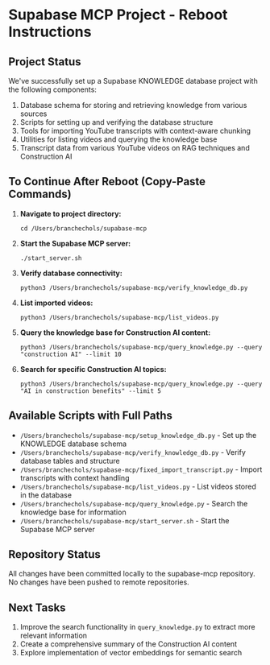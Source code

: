 # Supabase MCP Project - Reboot Instructions

## Project Status

We've successfully set up a Supabase KNOWLEDGE database project with the following components:

1. Database schema for storing and retrieving knowledge from various sources
2. Scripts for setting up and verifying the database structure
3. Tools for importing YouTube transcripts with context-aware chunking
4. Utilities for listing videos and querying the knowledge base
5. Transcript data from various YouTube videos on RAG techniques and Construction AI

## To Continue After Reboot (Copy-Paste Commands)

1. **Navigate to project directory:**
   ```
   cd /Users/branchechols/supabase-mcp
   ```

2. **Start the Supabase MCP server:**
   ```
   ./start_server.sh
   ```

3. **Verify database connectivity:**
   ```
   python3 /Users/branchechols/supabase-mcp/verify_knowledge_db.py
   ```

4. **List imported videos:**
   ```
   python3 /Users/branchechols/supabase-mcp/list_videos.py
   ```

5. **Query the knowledge base for Construction AI content:**
   ```
   python3 /Users/branchechols/supabase-mcp/query_knowledge.py --query "construction AI" --limit 10
   ```

6. **Search for specific Construction AI topics:**
   ```
   python3 /Users/branchechols/supabase-mcp/query_knowledge.py --query "AI in construction benefits" --limit 5
   ```

## Available Scripts with Full Paths

- `/Users/branchechols/supabase-mcp/setup_knowledge_db.py` - Set up the KNOWLEDGE database schema
- `/Users/branchechols/supabase-mcp/verify_knowledge_db.py` - Verify database tables and structure
- `/Users/branchechols/supabase-mcp/fixed_import_transcript.py` - Import transcripts with context handling
- `/Users/branchechols/supabase-mcp/list_videos.py` - List videos stored in the database
- `/Users/branchechols/supabase-mcp/query_knowledge.py` - Search the knowledge base for information
- `/Users/branchechols/supabase-mcp/start_server.sh` - Start the Supabase MCP server

## Repository Status

All changes have been committed locally to the supabase-mcp repository. No changes have been pushed to remote repositories.

## Next Tasks

1. Improve the search functionality in `query_knowledge.py` to extract more relevant information
2. Create a comprehensive summary of the Construction AI content
3. Explore implementation of vector embeddings for semantic search